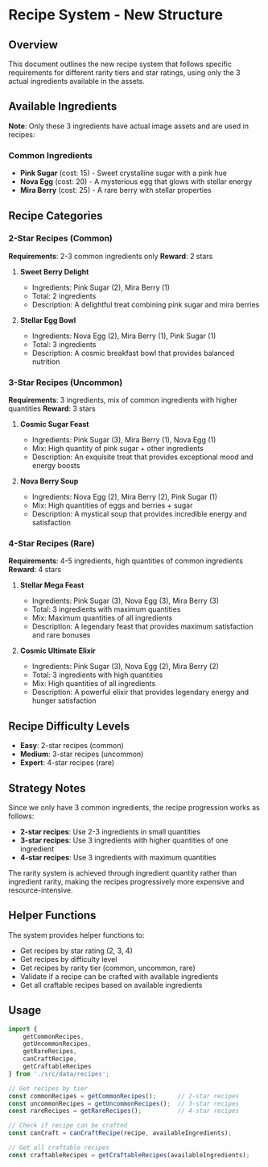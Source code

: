 # Recipe System - New Structure

## Overview
This document outlines the new recipe system that follows specific requirements for different rarity tiers and star ratings, using only the 3 actual ingredients available in the assets.

## Available Ingredients
**Note**: Only these 3 ingredients have actual image assets and are used in recipes:

### Common Ingredients
- **Pink Sugar** (cost: 15) - Sweet crystalline sugar with a pink hue
- **Nova Egg** (cost: 20) - A mysterious egg that glows with stellar energy  
- **Mira Berry** (cost: 25) - A rare berry with stellar properties

## Recipe Categories

### 2-Star Recipes (Common)
**Requirements**: 2-3 common ingredients only
**Reward**: 2 stars

1. **Sweet Berry Delight**
   - Ingredients: Pink Sugar (2), Mira Berry (1)
   - Total: 2 ingredients
   - Description: A delightful treat combining pink sugar and mira berries

2. **Stellar Egg Bowl**
   - Ingredients: Nova Egg (2), Mira Berry (1), Pink Sugar (1)
   - Total: 3 ingredients
   - Description: A cosmic breakfast bowl that provides balanced nutrition

### 3-Star Recipes (Uncommon)
**Requirements**: 3 ingredients, mix of common ingredients with higher quantities
**Reward**: 3 stars

1. **Cosmic Sugar Feast**
   - Ingredients: Pink Sugar (3), Mira Berry (1), Nova Egg (1)
   - Mix: High quantity of pink sugar + other ingredients
   - Description: An exquisite treat that provides exceptional mood and energy boosts

2. **Nova Berry Soup**
   - Ingredients: Nova Egg (2), Mira Berry (2), Pink Sugar (1)
   - Mix: High quantities of eggs and berries + sugar
   - Description: A mystical soup that provides incredible energy and satisfaction

### 4-Star Recipes (Rare)
**Requirements**: 4-5 ingredients, high quantities of common ingredients
**Reward**: 4 stars

1. **Stellar Mega Feast**
   - Ingredients: Pink Sugar (3), Nova Egg (3), Mira Berry (3)
   - Total: 3 ingredients with maximum quantities
   - Mix: Maximum quantities of all ingredients
   - Description: A legendary feast that provides maximum satisfaction and rare bonuses

2. **Cosmic Ultimate Elixir**
   - Ingredients: Pink Sugar (3), Nova Egg (2), Mira Berry (2)
   - Total: 3 ingredients with high quantities
   - Mix: High quantities of all ingredients
   - Description: A powerful elixir that provides legendary energy and hunger satisfaction

## Recipe Difficulty Levels

- **Easy**: 2-star recipes (common)
- **Medium**: 3-star recipes (uncommon)
- **Expert**: 4-star recipes (rare)

## Strategy Notes

Since we only have 3 common ingredients, the recipe progression works as follows:
- **2-star recipes**: Use 2-3 ingredients in small quantities
- **3-star recipes**: Use 3 ingredients with higher quantities of one ingredient
- **4-star recipes**: Use 3 ingredients with maximum quantities

The rarity system is achieved through ingredient quantity rather than ingredient rarity, making the recipes progressively more expensive and resource-intensive.

## Helper Functions

The system provides helper functions to:
- Get recipes by star rating (2, 3, 4)
- Get recipes by difficulty level
- Get recipes by rarity tier (common, uncommon, rare)
- Validate if a recipe can be crafted with available ingredients
- Get all craftable recipes based on available ingredients

## Usage

```typescript
import { 
    getCommonRecipes, 
    getUncommonRecipes, 
    getRareRecipes,
    canCraftRecipe,
    getCraftableRecipes 
} from './src/data/recipes';

// Get recipes by tier
const commonRecipes = getCommonRecipes();      // 2-star recipes
const uncommonRecipes = getUncommonRecipes();  // 3-star recipes
const rareRecipes = getRareRecipes();          // 4-star recipes

// Check if recipe can be crafted
const canCraft = canCraftRecipe(recipe, availableIngredients);

// Get all craftable recipes
const craftableRecipes = getCraftableRecipes(availableIngredients);
```
